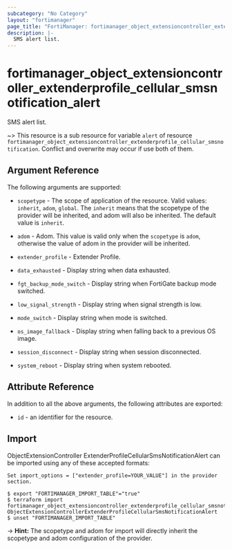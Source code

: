 ```yaml
---
subcategory: "No Category"
layout: "fortimanager"
page_title: "FortiManager: fortimanager_object_extensioncontroller_extenderprofile_cellular_smsnotification_alert"
description: |-
  SMS alert list.
---
```


# fortimanager_object_extensioncontroller_extenderprofile_cellular_smsnotification_alert
SMS alert list.

~> This resource is a sub resource for variable `alert` of resource `fortimanager_object_extensioncontroller_extenderprofile_cellular_smsnotification`. Conflict and overwrite may occur if use both of them.



## Argument Reference


The following arguments are supported:

* `scopetype` - The scope of application of the resource. Valid values: `inherit`, `adom`, `global`. The `inherit` means that the scopetype of the provider will be inherited, and adom will also be inherited. The default value is `inherit`.
* `adom` - Adom. This value is valid only when the `scopetype` is `adom`, otherwise the value of adom in the provider will be inherited.
* `extender_profile` - Extender Profile.

* `data_exhausted` - Display string when data exhausted.
* `fgt_backup_mode_switch` - Display string when FortiGate backup mode switched.
* `low_signal_strength` - Display string when signal strength is low.
* `mode_switch` - Display string when mode is switched.
* `os_image_fallback` - Display string when falling back to a previous OS image.
* `session_disconnect` - Display string when session disconnected.
* `system_reboot` - Display string when system rebooted.


## Attribute Reference

In addition to all the above arguments, the following attributes are exported:
* `id` - an identifier for the resource.

## Import

ObjectExtensionController ExtenderProfileCellularSmsNotificationAlert can be imported using any of these accepted formats:
```
Set import_options = ["extender_profile=YOUR_VALUE"] in the provider section.

$ export "FORTIMANAGER_IMPORT_TABLE"="true"
$ terraform import fortimanager_object_extensioncontroller_extenderprofile_cellular_smsnotification_alert.labelname ObjectExtensionControllerExtenderProfileCellularSmsNotificationAlert
$ unset "FORTIMANAGER_IMPORT_TABLE"
```
-> **Hint:** The scopetype and adom for import will directly inherit the scopetype and adom configuration of the provider.

